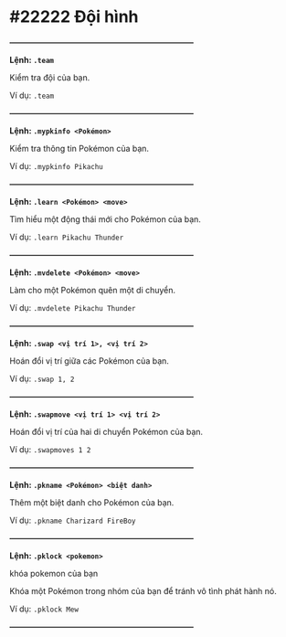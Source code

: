 # #22222 Đội hình

~~**———————————————————————**~~

__Lệnh: ``.team``__

Kiểm tra đội của bạn.

Ví dụ: ``.team``

~~**———————————————————————**~~

__Lệnh: ``.mypkinfo <Pokémon>``__

Kiểm tra thông tin Pokémon của bạn.

Ví dụ: ``.mypkinfo Pikachu``

~~**———————————————————————**~~

__Lệnh: ``.learn <Pokémon> <move>``__

Tìm hiểu một động thái mới cho Pokémon của bạn.

Ví dụ: ``.learn Pikachu Thunder``

~~**———————————————————————**~~

__Lệnh: ``.mvdelete <Pokémon> <move>``__

Làm cho một Pokémon quên một di chuyển.

Ví dụ: ``.mvdelete Pikachu Thunder``

~~**———————————————————————**~~

__Lệnh: ``.swap <vị trí 1>, <vị trí 2>``__

Hoán đổi vị trí giữa các Pokémon của bạn.

Ví dụ: ``.swap 1, 2``

~~**———————————————————————**~~

__Lệnh: ``.swapmove <vị trí 1> <vị trí 2>``__

Hoán đổi vị trí của hai di chuyển Pokémon của bạn.

Ví dụ: ``.swapmoves 1 2``

~~**———————————————————————**~~

__Lệnh: ``.pkname <Pokémon> <biệt danh>``__

Thêm một biệt danh cho Pokémon của bạn.

Ví dụ: ``.pkname Charizard FireBoy``

~~**———————————————————————**~~

__Lệnh: ``.pklock <pokemon>``__

khóa pokemon của bạn

Khóa một Pokémon trong nhóm của bạn để tránh vô tình phát hành nó.

Ví dụ: ``.pklock Mew``

~~**———————————————————————**~~
